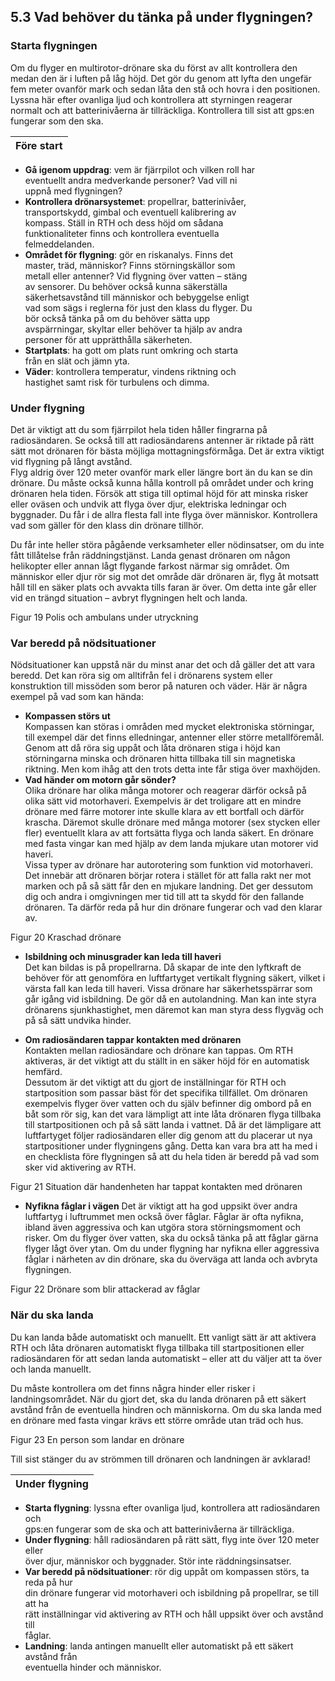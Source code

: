 ## 5.3 Vad behöver du tänka på under flygningen?
### Starta flygningen
Om du flyger en multirotor-drönare ska du först av allt kontrollera den medan den är i luften
på låg höjd. Det gör du genom att lyfta den ungefär fem meter ovanför mark och sedan låta
den stå och hovra i den positionen. Lyssna här efter ovanliga ljud och kontrollera att
styrningen reagerar normalt och att batterinivåerna är tillräckliga. Kontrollera till sist att
gps:en fungerar som den ska.

| Före start |
|---|
* **Gå igenom uppdrag**: vem är fjärrpilot och vilken roll har  
eventuellt andra medverkande personer? Vad vill ni  
uppnå med flygningen?
* **Kontrollera drönarsystemet**: propellrar, batterinivåer,  
transportskydd, gimbal och eventuell kalibrering av  
kompass. Ställ in RTH och dess höjd om sådana  
funktionaliteter finns och kontrollera eventuella  
felmeddelanden.
* **Området för flygning**: gör en riskanalys. Finns det  
master, träd, människor? Finns störningskällor som  
metall eller antenner? Vid flygning över vatten – stäng  
av sensorer. Du behöver också kunna säkerställa  
säkerhetsavstånd till människor och bebyggelse enligt  
vad som sägs i reglerna för just den klass du flyger. Du  
bör också tänka på om du behöver sätta upp  
avspärrningar, skyltar eller behöver ta hjälp av andra  
personer för att upprätthålla säkerheten.
* **Startplats**: ha gott om plats runt omkring och starta  
från en slät och jämn yta.
* **Väder**: kontrollera temperatur, vindens riktning och  
hastighet samt risk för turbulens och dimma.

### Under flygning
Det är viktigt att du som fjärrpilot hela tiden håller fingrarna på radiosändaren. Se också till att
radiosändarens antenner är riktade på rätt sätt mot drönaren för bästa möjliga mottagningsförmåga. Det är
extra viktigt vid flygning på långt avstånd.  
Flyg aldrig över 120 meter ovanför mark eller längre bort än du kan se din drönare. Du måste också
kunna hålla kontroll på området under och kring drönaren hela tiden. Försök att stiga till optimal höjd för
att minska risker eller oväsen och undvik att flyga över djur, elektriska ledningar och byggnader. 
Du får i de allra flesta fall inte flyga över människor. Kontrollera vad som gäller för den klass din drönare
tillhör.

Du får inte heller störa pågående verksamheter eller nödinsatser, om du inte fått tillåtelse
från räddningstjänst. Landa genast drönaren om någon helikopter eller annan lågt flygande
farkost närmar sig området. Om människor eller djur rör sig mot det område där drönaren är,
flyg åt motsatt håll till en säker plats och avvakta tills faran är över. Om detta inte går eller vid
en trängd situation – avbryt flygningen helt och landa.

Figur 19 Polis och ambulans under utryckning

### Var beredd på nödsituationer
Nödsituationer kan uppstå när du minst anar det och då gäller det att vara beredd. Det kan
röra sig om alltifrån fel i drönarens system eller konstruktion till missöden som beror på
naturen och väder. Här är några exempel på vad som kan hända:

* **Kompassen störs ut**  
Kompassen kan störas i områden med mycket elektroniska störningar, till exempel där det
finns elledningar, antenner eller större metallföremål. Genom att då röra sig uppåt och låta
drönaren stiga i höjd kan störningarna minska och drönaren hitta tillbaka till sin magnetiska
riktning. Men kom ihåg att den trots detta inte får stiga över maxhöjden.
* **Vad händer om motorn går sönder?**  
Olika drönare har olika många motorer och reagerar därför också på olika sätt vid
motorhaveri. Exempelvis är det troligare att en mindre drönare med färre motorer inte skulle
klara av ett bortfall och därför krascha. Däremot skulle drönare med många motorer (sex
stycken eller fler) eventuellt klara av att fortsätta flyga och landa säkert. En drönare med
fasta vingar kan med hjälp av dem landa mjukare utan motorer vid haveri.  
Vissa typer av drönare har autorotering som funktion vid motorhaveri. Det innebär att
drönaren börjar rotera i stället för att falla rakt ner mot marken och på så sätt får den en
mjukare landning. Det ger dessutom dig och andra i omgivningen mer tid till att ta skydd för
den fallande drönaren. Ta därför reda på hur din drönare fungerar och vad den klarar av.

Figur 20 Kraschad drönare

* **Isbildning och minusgrader kan leda till haveri**  
Det kan bildas is på propellrarna. Då skapar de inte den lyftkraft de behöver för att
genomföra en luftfartyget vertikalt flygning säkert, vilket i värsta fall kan leda till haveri. Vissa
drönare har säkerhetsspärrar som går igång vid isbildning. De gör då en autolandning. Man
kan inte styra drönarens sjunkhastighet, men däremot kan man styra dess flygväg och på så
sätt undvika hinder.

* **Om radiosändaren tappar kontakten med drönaren**  
Kontakten mellan radiosändare och drönare kan tappas. Om RTH aktiveras, är det viktigt att
du ställt in en säker höjd för en automatisk hemfärd.  
Dessutom är det viktigt att du gjort de inställningar för RTH och startposition som passar bäst
för det specifika tillfället. Om drönaren exempelvis flyger över vatten och du själv befinner dig
ombord på en båt som rör sig, kan det vara lämpligt att inte låta drönaren flyga tillbaka till
startpositionen och på så sätt landa i vattnet. Då är det lämpligare att luftfartyget följer
radiosändaren eller dig genom att du placerar ut nya startpositioner under flygningens gång.
Detta kan vara bra att ha med i en checklista före flygningen så att du hela tiden är beredd på
vad som sker vid aktivering av RTH.

Figur 21 Situation där handenheten har tappat kontakten med drönaren

* **Nyfikna fåglar i vägen**
Det är viktigt att ha god uppsikt över andra luftfartyg i luftrummet men också över fåglar.
Fåglar är ofta nyfikna, ibland även aggressiva och kan utgöra stora störningsmoment och
risker. Om du flyger över vatten, ska du också tänka på att fåglar gärna flyger lågt över ytan.
Om du under flygning har nyfikna eller aggressiva fåglar i närheten av din drönare, ska du
överväga att landa och avbryta flygningen.

Figur 22 Drönare som blir attackerad av fåglar

### När du ska landa
Du kan landa både automatiskt och manuellt. Ett vanligt sätt är att aktivera RTH och låta
drönaren automatiskt flyga tillbaka till startpositionen eller radiosändaren för att sedan landa
automatiskt – eller att du väljer att ta över och landa manuellt.

Du måste kontrollera om det finns några hinder eller risker i landningsområdet. När du gjort
det, ska du landa drönaren på ett säkert avstånd från de eventuella hindren och
människorna. Om du ska landa med en drönare med fasta vingar krävs ett större område
utan träd och hus.

Figur 23 En person som landar en drönare

Till sist stänger du av strömmen till drönaren och landningen är avklarad!

| Under flygning|
|---|
* **Starta flygning**: lyssna efter ovanliga ljud, kontrollera att radiosändaren och  
gps:en fungerar som de ska och att batterinivåerna är tillräckliga.
* **Under flygning**: håll radiosändaren på rätt sätt, flyg inte över 120 meter eller  
över djur, människor och byggnader. Stör inte räddningsinsatser.
* **Var beredd på nödsituationer**: rör dig uppåt om kompassen störs, ta reda på hur  
din drönare fungerar vid motorhaveri och isbildning på propellrar, se till att ha  
rätt inställningar vid aktivering av RTH och håll uppsikt över och avstånd till  
fåglar.
* **Landning**: landa antingen manuellt eller automatiskt på ett säkert avstånd från  
eventuella hinder och människor.


